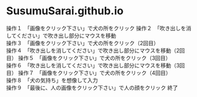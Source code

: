 # SusumuSarai.github.io
操作１　「画像をクリック下さい」で犬の所をクリック 
操作２　「吹き出しを消してください」で吹き出し部分にマウスを移動  
操作３　「画像をクリック下さい」で犬の所をクリック（2回目）  
操作４　「吹き出しを消してください」で吹き出し部分にマウスを移動（2回目） 
操作５　「画像をクリック下さい」で犬の所をクリック（3回目）  
操作６　「吹き出しを消してください」で吹き出し部分にマウスを移動（3回目） 
操作７　「画像をクリック下さい」で犬の所をクリック（4回目）  
操作８　「犬の気持ち」を想像して入力  
操作９　「最後に、人の画像をクリック下さい」で人の顔をクリック 
終了  
